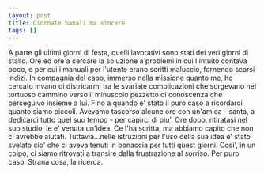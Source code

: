 ```yaml
---
layout: post
title: Giornate banali ma sincere
tags: []
---
```


A parte gli ultimi giorni di festa, quelli lavorativi sono stati dei veri giorni di stallo. Ore ed ore a cercare la soluzione a problemi in cui l'intuito contava poco, e per cui i manuali per l'utente erano scritti maluccio, fornendo scarsi indizi.
In compagnia del capo, immerso nella missione quanto me, ho cercato invano di districarmi tra le svariate complicazioni che sorgevano nel tortuoso cammino verso il minuscolo pezzetto di conoscenza che perseguivo insieme a lui. Fino a quando e' stato il puro caso a ricordarci quanto siamo piccoli.
Avevamo tascorso alcune ore con un'amica - santa, a dedicarci tutto quel suo tempo - per capirci di piu'. Ore dopo, ritiratasi nel suo studio, le e' venuta un'idea. Ce l'ha scritta, ma abbiamo capito che non ci avrebbe aiutati. Tuttavia...nelle istruzioni per l'uso della sua idea e' stato svelato cio' che ci aveva tenuti in bonaccia per tutti quest giorni. Cosi', in un colpo, ci siamo ritrovati a transire dalla frustrazione al sorriso. Per puro caso. Strana cosa, la ricerca.
